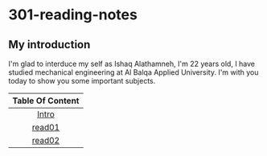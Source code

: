 # 301-reading-notes

## My introduction
I'm glad to interduce my self as Ishaq Alathamneh, I'm 22 years old, I have studied mechanical engineering at Al Balqa Applied University.
I'm with you today to show you some important subjects.



| Table Of Content  | 
| :-----------------: | 
 | [Intro](https://ishaqalathamneh.github.io/reading-notes/301read/)        |  
| [read01](https://ishaqalathamneh.github.io/reading-notes/301read/read01)|  
| [read02](https://ishaqalathamneh.github.io/reading-notes/301read/read02)|  

